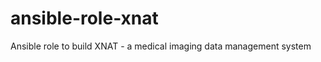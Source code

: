 ansible-role-xnat
=================

Ansible role to build XNAT - a medical imaging data management system
